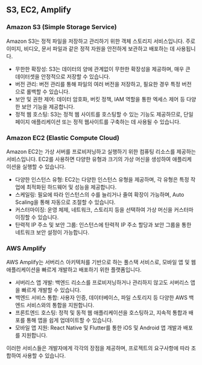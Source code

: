 ## S3, EC2, Amplify

### Amazon S3 (Simple Storage Service)

Amazon S3는 정적 파일을 저장하고 관리하기 위한 객체 스토리지 서비스입니다. 주로 이미지, 비디오, 문서 파일과 같은 정적 자원을 안전하게 보관하고 배포하는 데 사용됩니다.

- 무한한 확장성: S3는 데이터의 양에 관계없이 무한한 확장성을 제공하며, 매우 큰 데이터셋을 안정적으로 저장할 수 있습니다.
- 버전 관리: 버전 관리를 통해 파일의 여러 버전을 저장하고, 필요한 경우 특정 버전으로 롤백할 수 있습니다.
- 보안 및 권한 제어: 데이터 암호화, 버킷 정책, IAM 역할을 통한 엑세스 제어 등 다양한 보안 기능을 제공합니다.
- 정적 웹 호스팅: S3는 정적 웹 사이트를 호스팅할 수 있는 기능도 제공하므로, 단일 페이지 애플리케이션 또는 정적 웹사이트를 구축하는 데 사용될 수 있습니다.

### Amazon EC2 (Elastic Compute Cloud)

Amazon EC2는 가상 서버를 프로비저닝하고 실행하기 위한 컴퓨팅 리소스를 제공하는 서비스입니다. EC2를 사용하면 다양한 유형과 크기의 가상 머신을 생성하여 애플리케이션을 실행할 수 있습니다.

- 다양한 인스턴스 유형: EC2는 다양한 인스턴스 유형을 제공하며, 각 유형은 특정 작업에 최적화된 하드웨어 및 성능을 제공합니다.
- 스케일링: 필요에 따라 인스턴스의 수를 늘리거나 줄여 확장이 가능하며, Auto Scaling을 통해 자동으로 조절할 수 있습니다.
- 커스터마이징: 운영 체제, 네트워크, 스토리지 등을 선택하여 가상 머신을 커스터마이징할 수 있습니다.
- 탄력적 IP 주소 및 보안 그룹: 인스턴스에 탄력적 IP 주소 할당과 보안 그룹을 통한 네트워크 보안 설정이 가능합니다.

### AWS Amplify

AWS Amplify는 서버리스 아키텍처를 기반으로 하는 풀스택 서비스로, 모바일 앱 및 웹 애플리케이션을 빠르게 개발하고 배포하기 위한 플랫폼입니다.

- 서버리스 앱 개발: 백엔드 리소스를 프로비저닝하거나 관리하지 않고도 서버리스 앱을 빠르게 개발할 수 있습니다.
- 백엔드 서비스 통합: 사용자 인증, 데이터베이스, 파일 스토리지 등 다양한 AWS 백엔드 서비스와의 통합을 지원합니다.
- 프론트엔드 호스팅: 정적 및 동적 웹 애플리케이션을 호스팅하고, 지속적 통합과 배포를 통해 앱을 쉽게 업데이트할 수 있습니다.
- 모바일 앱 지원: React Native 및 Flutter를 통한 iOS 및 Android 앱 개발과 배포를 지원합니다.

이러한 서비스들은 개발자에게 각각의 장점을 제공하며, 프로젝트의 요구사항에 따라 조합하여 사용할 수 있습니다.

